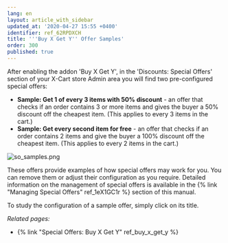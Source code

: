 ```yaml
---
lang: en
layout: article_with_sidebar
updated_at: '2020-04-27 15:55 +0400'
identifier: ref_62RPDXCH
title: '''Buy X Get Y'' Offer Samples'
order: 300
published: true
---
```

After enabling the addon 'Buy X Get Y', in the 'Discounts: Special Offers' section of your X-Cart store Admin area you will find two pre-configured special offers:
   * **Sample: Get 1 of every 3 items with 50% discount** - an offer that checks if an order contains 3 or more items and gives the buyer a 50% discount off the cheapest item. (This applies to every 3 items in the cart.)
   * **Sample: Get every second item for free** - an offer that checks if an order contains 2 items and give the buyer a 100% discount off the cheapest item. (This applies to every 2 items in the cart.)

![so_samples.png]({{site.baseurl}}/attachments/ref_buy_x_get_y/so_samples.png)

These offers provide examples of how special offers may work for you. You can remove them or adjust their configuration as you require. Detailed information on the management of special offers is available in the {% link "Managing Special Offers" ref_1eX1GC1r %} section of this manual.

To study the configuration of a sample offer, simply click on its title.

_Related pages:_
   
   * {% link "Special Offers: Buy X Get Y" ref_buy_x_get_y %}
